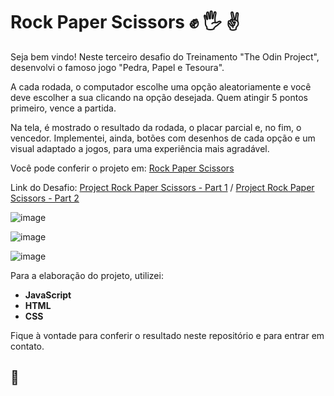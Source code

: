 # Rock Paper Scissors :fist: :raised_hand_with_fingers_splayed: :v:

Seja bem vindo! Neste terceiro desafio do Treinamento "The Odin Project", desenvolvi o famoso jogo "Pedra, Papel e Tesoura".

A cada rodada, o computador escolhe uma opção aleatoriamente e você deve escolher a sua clicando na opção desejada. Quem atingir 5 pontos primeiro, vence a partida. 

Na tela, é mostrado o resultado da rodada, o placar parcial e, no fim, o vencedor. Implementei, ainda, botões com desenhos de cada opção e um visual adaptado a jogos, para uma experiência mais agradável.

Você pode conferir o projeto em: [Rock Paper Scissors](https://gabrielcarvalhoc.github.io/odin-rock-paper-scissors/)

Link do Desafio: [Project Rock Paper Scissors - Part 1](https://www.theodinproject.com/lessons/foundations-rock-paper-scissors) / [Project Rock Paper Scissors - Part 2](https://www.theodinproject.com/lessons/foundations-revisiting-rock-paper-scissors)

![image](https://user-images.githubusercontent.com/82124316/174913246-f7516d14-49be-4401-9990-bc9b3b4cdc0e.png)

![image](https://user-images.githubusercontent.com/82124316/174913345-5e5c6bd1-a0c0-44d6-9d47-98663de50210.png)

![image](https://user-images.githubusercontent.com/82124316/174913112-90745907-a9c7-4d92-b8e8-83ee238fb626.png)

Para a elaboração do projeto, utilizei:

- **JavaScript**
- **HTML**
- **CSS**

Fique à vontade para conferir o resultado neste repositório e para entrar em contato.

## :rocket:
